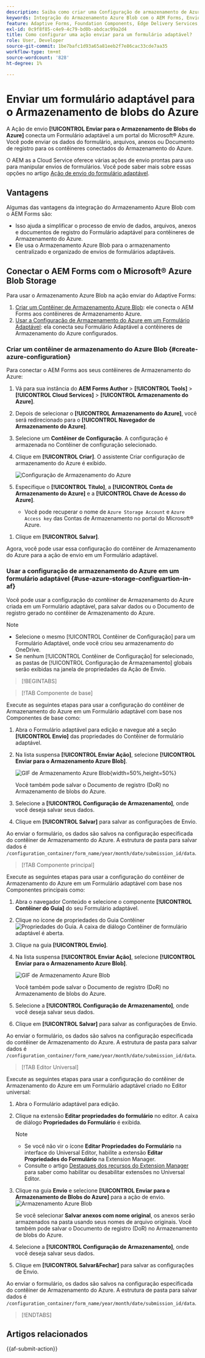 ```yaml
---
description: Saiba como criar uma Configuração de armazenamento de Azure Blob no AEM Forms e usá-la em seu Adaptive Forms para um armazenamento de dados eficiente.
keywords: Integração do Armazenamento Azure Blob com o AEM Forms, Envio de dados para o Armazenamento Azure, Criação da configuração de armazenamento do Azure no AEM Forms, Uso do Armazenamento Azure Blob na Ação de envio adaptável do Forms
feature: Adaptive Forms, Foundation Components, Edge Delivery Services, Core Components
exl-id: 0c9f8f85-c4e9-4c79-bd0b-abdcac99a2d4
title: Como configurar uma ação enviar para um formulário adaptável?
role: User, Developer
source-git-commit: 1be7bafc1d93a65a81eeb2f7e86cac33cde7aa35
workflow-type: tm+mt
source-wordcount: '828'
ht-degree: 1%

---
```


# Enviar um formulário adaptável para o Armazenamento de blobs do Azure

A Ação de envio **[!UICONTROL Enviar para o Armazenamento de Blobs do Azure]** conecta um Formulário adaptável a um portal do Microsoft® Azure. Você pode enviar os dados do formulário, arquivos, anexos ou Documento de registro para os contêineres conectados do Armazenamento do Azure.

O AEM as a Cloud Service oferece várias ações de envio prontas para uso para manipular envios de formulários. Você pode saber mais sobre essas opções no artigo [Ação de envio do formulário adaptável](/help/forms/aem-forms-submit-action.md).

## Vantagens

Algumas das vantagens da integração do Armazenamento Azure Blob com o AEM Forms são:

* Isso ajuda a simplificar o processo de envio de dados, arquivos, anexos e documentos de registro do Formulário adaptável para contêineres de Armazenamento do Azure.
* Ele usa o Armazenamento Azure Blob para o armazenamento centralizado e organizado de envios de formulários adaptáveis.

## Conectar o AEM Forms com o Microsoft® Azure Blob Storage

Para usar o Armazenamento Azure Blob na ação enviar do Adaptive Forms:

1. [Criar um Contêiner de Armazenamento Azure Blob](#create-a-azure-blob-storage-container-create-azure-configuration): ele conecta o AEM Forms aos contêineres de Armazenamento Azure.
2. [Usar a Configuração de Armazenamento do Azure em um Formulário Adaptável](#use-azure-storage-configuration-in-an-adaptive-form-use-azure-storage-configuartion-in-af): ela conecta seu Formulário Adaptável a contêineres de Armazenamento do Azure configurados.

### Criar um contêiner de armazenamento do Azure Blob {#create-azure-configuration}

Para conectar o AEM Forms aos seus contêineres de Armazenamento do Azure:

1. Vá para sua instância do **AEM Forms Author** > **[!UICONTROL Tools]** > **[!UICONTROL Cloud Services]** > **[!UICONTROL Armazenamento do Azure]**.
1. Depois de selecionar o **[!UICONTROL Armazenamento do Azure]**, você será redirecionado para o **[!UICONTROL Navegador de Armazenamento do Azure]**.
1. Selecione um **Contêiner de Configuração**. A configuração é armazenada no Contêiner de configuração selecionado.
1. Clique em **[!UICONTROL Criar]**. O assistente Criar configuração de armazenamento do Azure é exibido.

   ![Configuração de Armazenamento do Azure](/help/forms/assets/azure-storage-configuration.png)

1. Especifique o **[!UICONTROL Título]**, a **[!UICONTROL Conta de Armazenamento do Azure]** e a **[!UICONTROL Chave de Acesso do Azure]**.

   * Você pode recuperar o nome de `Azure Storage Account` e `Azure Access key` das Contas de Armazenamento no portal do Microsoft® Azure.
<!--

    >[!NOTE]
    >
    > The URL for **[!UICONTROL Azure Blob Endpoint]** is automatically appended to the textbox when a value is entered for **[!UICONTROL Azure Storage Account]**. You can update the Azure Blob End Point URL with your custom domain. Steps to update URL for **[!UICONTROL Azure Blob End Point]**:
    > 1. [Enable the AEM Advance Networking VPN support](https://experienceleague.adobe.com/docs/experience-manager-learn/cloud-service/networking/advanced-networking.html)
    > 1. [Enable dedicated egress IP link](https://experienceleague.adobe.com/docs/experience-manager-learn/cloud-service/networking/advanced-networking.html)
    > 1. [Map custom domain to azure blob storage](https://learn.microsoft.com/en-us/azure/storage/blobs/storage-custom-domain-name?tabs=azure-portal)
-->

1. Clique em **[!UICONTROL Salvar]**.

Agora, você pode usar essa configuração do contêiner de Armazenamento do Azure para a ação de envio em um Formulário adaptável.

### Usar a configuração de armazenamento do Azure em um formulário adaptável {#use-azure-storage-configuartion-in-af}

Você pode usar a configuração do contêiner de Armazenamento do Azure criada em um Formulário adaptável, para salvar dados ou o Documento de registro gerado no contêiner de Armazenamento do Azure.

>[!NOTE]
>
> * Selecione o mesmo [!UICONTROL Contêiner de Configuração] para um Formulário Adaptável, onde você criou seu armazenamento do OneDrive.
> * Se nenhum [!UICONTROL Contêiner de Configuração] for selecionado, as pastas de [!UICONTROL Configuração de Armazenamento] globais serão exibidas na janela de propriedades da Ação de Envio.

>[!BEGINTABS]

>[!TAB Componente de base]

Execute as seguintes etapas para usar a configuração do contêiner de Armazenamento do Azure em um Formulário adaptável com base nos Componentes de base como:

1. Abra o Formulário adaptável para edição e navegue até a seção **[!UICONTROL Envio]** das propriedades do Contêiner de formulário adaptável.
1. Na lista suspensa **[!UICONTROL Enviar Ação]**, selecione **[!UICONTROL Enviar para o Armazenamento Azure Blob]**.

   ![GIF de Armazenamento Azure Blob](/help/forms/assets/submit-to-azure-blob-fc.png){width=50%,height=50%}

   Você também pode salvar o Documento de registro (DoR) no Armazenamento de blobs do Azure.

1. Selecione a **[!UICONTROL Configuração de Armazenamento]**, onde você deseja salvar seus dados.
1. Clique em **[!UICONTROL Salvar]** para salvar as configurações de Envio.

Ao enviar o formulário, os dados são salvos na configuração especificada do contêiner de Armazenamento do Azure.
A estrutura de pasta para salvar dados é `/configuration_container/form_name/year/month/date/submission_id/data`.

>[!TAB Componente principal]

Execute as seguintes etapas para usar a configuração do contêiner de Armazenamento do Azure em um Formulário adaptável com base nos Componentes principais como:

1. Abra o navegador Conteúdo e selecione o componente **[!UICONTROL Contêiner do Guia]** do seu Formulário adaptável.
1. Clique no ícone de propriedades do Guia Contêiner ![Propriedades do Guia](/help/forms/assets/configure-icon.svg). A caixa de diálogo Contêiner de formulário adaptável é aberta.
1. Clique na guia **[!UICONTROL Envio]**.
1. Na lista suspensa **[!UICONTROL Enviar Ação]**, selecione **[!UICONTROL Enviar para o Armazenamento Azure Blob]**.

   ![GIF de Armazenamento Azure Blob](/help/forms/assets/azure-submit-video.gif)

   Você também pode salvar o Documento de registro (DoR) no Armazenamento de blobs do Azure.

1. Selecione a **[!UICONTROL Configuração de Armazenamento]**, onde você deseja salvar seus dados.
1. Clique em **[!UICONTROL Salvar]** para salvar as configurações de Envio.

Ao enviar o formulário, os dados são salvos na configuração especificada do contêiner de Armazenamento do Azure.
A estrutura de pasta para salvar dados é `/configuration_container/form_name/year/month/date/submission_id/data`.

>[!TAB Editor Universal]

Execute as seguintes etapas para usar a configuração do contêiner de Armazenamento do Azure em um Formulário adaptável criado no Editor universal:

1. Abra o Formulário adaptável para edição.
1. Clique na extensão **Editar propriedades do formulário** no editor.
A caixa de diálogo **Propriedades do Formulário** é exibida.

   >[!NOTE]
   >
   > * Se você não vir o ícone **Editar Propriedades do Formulário** na interface do Universal Editor, habilite a extensão **Editar Propriedades do Formulário** na Extension Manager.
   > * Consulte o artigo [Destaques dos recursos do Extension Manager](https://developer.adobe.com/uix/docs/extension-manager/feature-highlights/#enablingdisabling-extensions) para saber como habilitar ou desabilitar extensões no Universal Editor.

1. Clique na guia **Envio** e selecione **[!UICONTROL Enviar para o Armazenamento de Blobs do Azure]** para a ação de envio.
   ![Armazenamento Azure Blob](/help/forms/assets/azure-blob-storage-ue.png)

   Se você selecionar **Salvar anexos com nome original**, os anexos serão armazenados na pasta usando seus nomes de arquivo originais. Você também pode salvar o Documento de registro (DoR) no Armazenamento de blobs do Azure.

1. Selecione a **[!UICONTROL Configuração de Armazenamento]**, onde você deseja salvar seus dados.
1. Clique em **[!UICONTROL Salvar&amp;Fechar]** para salvar as configurações de Envio.

Ao enviar o formulário, os dados são salvos na configuração especificada do contêiner de Armazenamento do Azure.
A estrutura de pasta para salvar dados é `/configuration_container/form_name/year/month/date/submission_id/data`.

>[!ENDTABS]

## Artigos relacionados

{{af-submit-action}}
